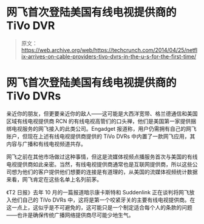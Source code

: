 # 网飞首次登陆美国有线电视提供商的 TiVo DVR 

> 原文：<https://web.archive.org/web/https://techcrunch.com/2014/04/25/netflix-arrives-on-cable-providers-tivo-dvrs-in-the-u-s-for-the-first-time/>

# 网飞首次登陆美国有线电视提供商的 TiVo DVRs

亲近你的朋友，但更要亲近你的敌人——这可能是大西洋宽带、格兰德通信和美国区域有线电视提供商 RCN 的有线电视高管们的口头禅，他们是美国第一家提供捆绑电视服务的网飞接入的此类公司。Engadget 报道称，用户仍需拥有自己的网飞账户，但现在上述有线电视提供商提供的 TiVo DVRs 中内置了一款网飞应用，其内容与广播和有线电视频道共存。

网飞之前在其他市场做过这种事情，但这是流媒体视频点播服务首次与美国的有线电视提供商如此亲密。当然，有线电视提供商通常也是互联网提供商，所以这些公司想为他们的客户提供他们想要的连接是有道理的，从美国的流媒体视频统计数据来看，网飞肯定在这些名单上名列前茅。

《T2 日报》去年 10 月的一篇报道暗示康卡斯特和 Suddenlink 正在谈判将网飞放入他们自己的 TiVo DVRs 中，这将是第一个咬紧牙关的主要有线电视提供商。在这一点上，这似乎是不可避免的，这可能只是一个制定适合每个人的条款的问题——也许是确保传统广播网络提供商尽可能少地生气。